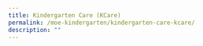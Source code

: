 ```yaml
---
title: Kindergarten Care (KCare)
permalink: /moe-kindergarten/kindergarten-care-kcare/
description: ""
---
```

